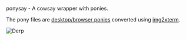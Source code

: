 ponysay - A cowsay wrapper with ponies.

The pony files are [desktop/browser ponies](http://web.student.tuwien.ac.at/~e0427417/browser-ponies/ponies.html) converted using [img2xterm](https://github.com/rossy2401/img2xterm).

![Derp](http://i.imgur.com/xOJbE.png)

[](/derp "Today your terminal, tomorrow the world!")
